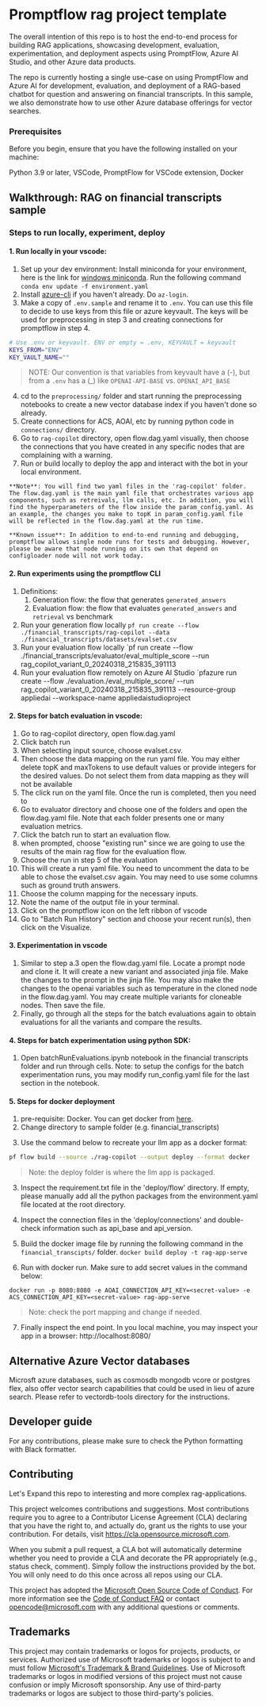 # Promptflow rag project template

The overall intention of this repo is to host the end-to-end process for building RAG applications, showcasing development, evaluation, experimentation, and deployment aspects using PromptFlow, Azure AI Studio, and other Azure data products.

The repo is currently hosting a single use-case on using PromptFlow and Azure AI for development, evaluation, and deployment of a RAG-based chatbot for question and answering on financial transcripts. In this sample, we also demonstrate how to use other Azure database offerings for vector searches. 

### Prerequisites
Before you begin, ensure that you have the following installed on your machine:

Python 3.9 or later,  VSCode, PromptFlow for VSCode extension, Docker

## Walkthrough: RAG on financial transcripts sample 


### Steps to run locally, experiment, deploy

#### 1. Run locally in your vscode:

   1) Set up your dev environment:
   Install miniconda for your environment, here is the link for [windows miniconda](https://docs.conda.io/projects/miniconda/en/latest/index.html). Run the following command
   `conda env update -f environment.yaml`
   2) Install [azure-cli](https://learn.microsoft.com/en-us/cli/azure/install-azure-cli-windows?tabs=azure-cli) if you haven't already. Do `az-login`.
   3) Make a copy of `.env.sample` and rename it to `.env`. You can use this file to decide to use keys from this file or azure keyvault. The keys will be used for preprocessing in step 3 and creating connections for promptflow in step 4.
   ```bash
   # Use .env or keyvault. ENV or empty = .env, KEYVAULT = keyvault
   KEYS_FROM="ENV"
   KEY_VAULT_NAME=""
   ```
   > NOTE: Our convention is that variables from keyvault have a (-), but from a `.env` has a (_) like `OPENAI-API-BASE` vs. `OPENAI_API_BASE`
   4) cd to the `preprocessing/` folder and start running the preprocessing notebooks to create a new vector database index if you haven't done so already.
   5) Create connections for ACS, AOAI, etc by running python code in `connections/` directory.
   6) Go to `rag-copilot` directory, open flow.dag.yaml visually, then choose the connections that you have created in any specific nodes that are complaining with a warning.
   7) Run or build locally to deploy the app and interact with the bot in your local environment. 

    **Note**: You will find two yaml files in the 'rag-copilot' folder. The flow.dag.yaml is the main yaml file that orchestrates various app components, such as retreivals, llm calls, etc. In addition, you will find the hyperparameters of the flow inside the param_config.yaml. As an example, the changes you make to topK in param_config.yaml file will be reflected in the flow.dag.yaml at the run time. 

    **Known issue**: In addition to end-to-end running and debugging, promptflow allows single node runs for tests and debugging. However, please be aware that node running on its own that depend on configloader node will not work today. 

#### 2. Run experiments using the promptflow CLI

1. Definitions:
   1. Generation flow: the flow that generates `generated_answers`
   2. Evaluation flow: the flow that evaluates `generated_answers` and `retrieval` vs benchmark
2. Run your generation flow locally `pf run create --flow ./financial_transcripts/rag-copilot --data ./financial_transcripts/datasets/evalset.csv`
3. Run your evaluation flow locally `pf run create --flow ./financial_transcripts/evaluator/eval_multiple_score --run rag_copilot_variant_0_20240318_215835_391113
4. Run your evaluation flow remotely on Azure AI Studio `pfazure run create --flow ./evaluation./eval_multiple_score/ --run rag_copilot_variant_0_20240318_215835_391113 --resource-group appliedai --workspace-name appliedaistudioproject

#### 2. Steps for batch evaluation in vscode:

   1) Go to rag-copilot directory, open flow.dag.yaml
   2) Click batch run 
   3) When selecting input source, choose evalset.csv.
   4) Then choose the data mapping on the run yaml file. 
   You may either delete topK and maxTokens to use default values or provide integers for the desired values. Do not select them from data mapping as they will not be available
   5) The click run on the yaml file. 
   Once the run is completed, then you need to
   6) Go to evaluator directory and choose one of the folders and open the flow.dag.yaml file. Note that each folder presents one or many evaluation metrics.
   7) Click the batch run to start an evaluation flow. 
   8) when prompted, choose "existing run" since we are going to use the results of the main rag flow for the evaluation flow. 
   9) Choose the run in step 5 of the evaluation 
   10) This will create a run yaml file. You need to uncomment the data to be able to chose the evalset.csv again. You may need to use some columns such as ground truth answers. 
   11) Choose the column mapping for the necessary inputs.
   12) Note the name of the output file in your terminal.
   13) Click on the promptflow icon on the left ribbon of vscode
   14) Go to "Batch Run History" section and choose your recent run(s), then click on the Visualize.

#### 3. Experimentation in vscode

   1) Similar to step a.3 open the flow.dag.yaml file. Locate a prompt node and clone it. It will create a new variant and associated jinja file. Make the changes to the prompt in the jinja file. You may also make the changes to the openai variables such as temperature in the cloned node in the flow.dag.yaml. You may create multiple variants for cloneable nodes. Then save the file. 
   2) Finally, go through all the steps for the batch evaluations again to obtain evaluations for all the variants and compare the results. 

#### 4. Steps for batch experimentation using python SDK:

   1. Open batchRunEvaluations.ipynb notebook in the financial transcripts folder and run through cells. Note: to setup the configs for the batch experimentation runs, you may modify run_config.yaml file for the last section in the notebook. 

#### 5. Steps for docker deployment

1. pre-requisite: Docker. You can get docker from [here](https://www.docker.com/get-started/).
 2.  Change directory to sample folder (e.g. financial_transcripts)

 3) Use the command below to recreate your llm app as a docker format:

 ```bash
 pf flow build --source ./rag-copilot --output deploy --format docker
 ```
 >Note: the deploy folder is where the llm app is packaged. 
 
 3) Inspect the requirement.txt file in the 'deploy/flow' directory. If empty, please manually add all the python packages from the environment.yaml file located at the root directory.
 
 4) Inspect the connection files in the 'deploy/connections' and double-check information such as api_base and api_version.
 
 5) Build the docker image file by running the following command in the `financial_transcipts/` folder.
 ```docker build deploy -t rag-app-serve```
 
 6) Run with docker run. Make sure to add secret values in the command below:
 
 ```
 docker run -p 8080:8080 -e AOAI_CONNECTION_API_KEY=<secret-value> -e ACS_CONNECTION_API_KEY=<secret-value> rag-app-serve
 ```
 >Note: check the port mapping and change if needed. 
 
 7) Finally inspect the end point. 
 In you local machine, you may inspect your app in a browser: http://localhost:8080/

## Alternative Azure Vector databases
Microsft azure databases, such as cosmosdb mongodb vcore or postgres flex, also offer vector search capabilities that could be used in lieu of azure search. Please refer to vectordb-tools directory for the instructions.

## Developer guide

For any contributions, please make sure to check the Python formatting with Black formatter. 

## Contributing

Let's Expand this repo to interesting and more complex rag-applications. 

This project welcomes contributions and suggestions.  Most contributions require you to agree to a
Contributor License Agreement (CLA) declaring that you have the right to, and actually do, grant us
the rights to use your contribution. For details, visit https://cla.opensource.microsoft.com.

When you submit a pull request, a CLA bot will automatically determine whether you need to provide
a CLA and decorate the PR appropriately (e.g., status check, comment). Simply follow the instructions
provided by the bot. You will only need to do this once across all repos using our CLA.

This project has adopted the [Microsoft Open Source Code of Conduct](https://opensource.microsoft.com/codeofconduct/).
For more information see the [Code of Conduct FAQ](https://opensource.microsoft.com/codeofconduct/faq/) or
contact [opencode@microsoft.com](mailto:opencode@microsoft.com) with any additional questions or comments.

## Trademarks

This project may contain trademarks or logos for projects, products, or services. Authorized use of Microsoft 
trademarks or logos is subject to and must follow 
[Microsoft's Trademark & Brand Guidelines](https://www.microsoft.com/en-us/legal/intellectualproperty/trademarks/usage/general).
Use of Microsoft trademarks or logos in modified versions of this project must not cause confusion or imply Microsoft sponsorship.
Any use of third-party trademarks or logos are subject to those third-party's policies.
